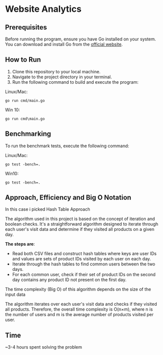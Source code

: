 # Website Analytics

## Prerequisites

Before running the program, ensure you have Go installed on your system. You can download and install Go from the [official website](https://go.dev/dl/).

## How to Run

1.  Clone this repository to your local machine.
2.  Navigate to the project directory in your terminal.
3.  Run the following command to build and execute the program:

Linux/Mac:

    go run cmd/main.go

Win 10:

    go run cmd\main.go

## Benchmarking

To run the benchmark tests, execute the following command:

Linux/Mac:

    go test -bench=.

Win10:

    go test -bench=.

## Approach, Efficiency and Big O Notation

In this case i picked Hash Table Approach

The algorithm used in this project is based on the concept of iteration and boolean checks. It's a straightforward algorithm designed to iterate through each user's visit data and determine if they visited all products on a given day.

**The steps are**:

- Read both CSV files and construct hash tables where keys are user IDs and values are sets of product IDs visited by each user on each day.
- Iterate through the hash tables to find common users between the two days.
- For each common user, check if their set of product IDs on the second day contains any product ID not present on the first day.

The time complexity (Big O) of this algorithm depends on the size of the input data

The algorithm iterates over each user's visit data and checks if they visited all products.
Therefore, the overall time complexity is O(n×m), where n is the number of users and m is the average number of products visited per user.

## Time

~3-4 hours spent solving the problem
